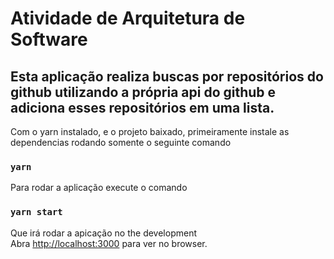 # Atividade de Arquitetura de Software 

## Esta aplicação realiza buscas por repositórios do github utilizando a própria api do github e adiciona esses repositórios em uma lista.


Com o yarn instalado, e o projeto baixado, primeiramente instale as dependencias rodando somente o seguinte comando

### `yarn`

Para rodar a aplicação execute o comando

### `yarn start`

Que irá rodar a apicação no the development\
Abra [http://localhost:3000](http://localhost:3000) para ver no browser.


